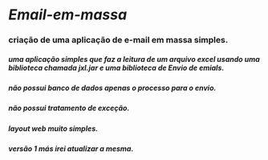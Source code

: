 # *Email-em-massa* 
### criação de uma aplicação de e-mail em massa simples.
##### uma aplicação simples que faz a leitura de um arquivo excel usando uma biblioteca chamada jxl.jar e uma biblioteca de Envio de emials.
##### não possui banco de dados apenas o processo para o envio.
##### não possui tratamento de exceção.
##### layout web muito simples.
##### versão 1 más irei atualizar a mesma.
